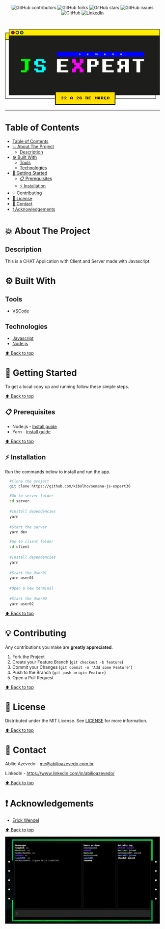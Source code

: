 <!-- BADGES -->
<p align="center">
  <img alt="GitHub contributors" src="https://img.shields.io/github/contributors/kibolho/nlw4-nodejs-nps?color=green">
  <img alt="GitHub forks" src="https://img.shields.io/github/forks/kibolho/nlw4-nodejs-nps">
  <img alt="GitHub stars" src="https://img.shields.io/github/stars/kibolho/nlw4-nodejs-nps">
  <img alt="GitHub issues" src="https://img.shields.io/github/issues/kibolho/nlw4-nodejs-nps">
  <img alt="GitHub" src="https://img.shields.io/github/license/kibolho/nlw4-nodejs-nps">
  <a href="https://www.linkedin.com/in/abilioazevedo/">
    <img alt="LinkedIn" src="https://img.shields.io/badge/-LinkedIn-black.svg?style=flat&logo=linkedin&colorB=555">
  </a>
</p>
<br/>

<!-- PROJECT LOGO -->
<p align="center">
  <a href="https://github.com/kibolho/semana-js-expert30">
     <img src=".github/logo.png" alt="Logo">
  </a>
</p>

***

<!-- TABLE OF CONTENTS -->
# Table of Contents
- [Table of Contents](#table-of-contents)
- [:boom: About The Project](#boom-about-the-project)
  - [Description](#description)
- [:gear: Built With](#gear-built-with)
  - [Tools](#tools)
  - [Technologies](#technologies)
- [:rocket: Getting Started](#rocket-getting-started)
  - [:clipboard: Prerequisites](#clipboard-prerequisites)
  - [:zap: Installation](#zap-installation)
- [:bulb: Contributing](#bulb-contributing)
- [:memo: License](#memo-license)
- [:e-mail: Contact](#e-mail-contact)
- [:exclamation: Acknowledgements](#exclamation-acknowledgements)
<!-- * [Usage](#usage)
* [Roadmap](#arrows_clockwise-roadmap) -->

<!-- ABOUT THE PROJECT -->
# :boom: About The Project

<!-- Project image -->
<!-- <img src=".github/Home.png" alt="Proffy"> -->


## Description
This is a CHAT Application with Client and Server made with Javascript.

# :gear: Built With
  ## Tools
  * [VSCode](https://code.visualstudio.com/)

  ## Technologies
  * [Javascript](https://developer.mozilla.org/pt-BR/docs/Learn/JavaScript)
  * [Node.js](https://nodejs.org/)

  [:arrow_up: Back to top](#table-of-Contents)


<!-- GETTING STARTED -->
# :rocket: Getting Started

To get a local copy up and running follow these simple steps.

[:arrow_up: Back to top](#table-of-Contents)


## :clipboard: Prerequisites

* Node.js - [Install guide](https://nodejs.org/en/download/package-manager/)
* Yarn - [Install guide](https://classic.yarnpkg.com/en/docs/install/#windows-stable)

[:arrow_up: Back to top](#table-of-Contents)


## :zap: Installation
Run the commands below to install and run the app.
  ```sh
    #Clone the project
    git clone https://github.com/kibolho/semana-js-expert30
  ```

  ```sh
    #Go to server folder
    cd server

    #Install dependencies
    yarn

    #Start the server
    yarn dev
   ```

  ```sh
    #Go to client folder
    cd client

    #Install dependencies
    yarn

    #Start the User01
    yarn user01

    #Open a new terminal

    #Start the User02
    yarn user02
   ```

[:arrow_up: Back to top](#table-of-Contents)


<!-- CONTRIBUTING -->
# :bulb: Contributing

Any contributions you make are **greatly appreciated**.

1. Fork the Project
2. Create your Feature Branch (`git checkout -b feature`)
3. Commit your Changes (`git commit -m 'Add some Feature'`)
4. Push to the Branch (`git push origin Feature`)
5. Open a Pull Request

[:arrow_up: Back to top](#table-of-Contents)

<!-- USAGE EXAMPLES -->
<!-- # Usage

Use this space to show useful examples of how a project can be used. Additional screenshots, code examples and demos work well in this space. You may also link to more resources.

_For more examples, please refer to the [Documentation](https://example.com)_ -->


<!-- LICENSE -->
# :memo: License

Distributed under the MIT License. See [LICENSE](LICENSE.md) for more information.

[:arrow_up: Back to top](#table-of-Contents)


<!-- CONTACT -->
# :e-mail: Contact

Abílio Azevedo - <me@abilioazevedo.com.br>

LinkedIn - <https://www.linkedin.com/in/abilioazevedo/>

[:arrow_up: Back to top](#table-of-Contents)


<!-- ACKNOWLEDGEMENTS -->
# :exclamation: Acknowledgements

* [Erick Wendel](https://erickwendel.com.br)

[:arrow_up: Back to top](#table-of-Contents)

![project preview](.github/logo.jpg)